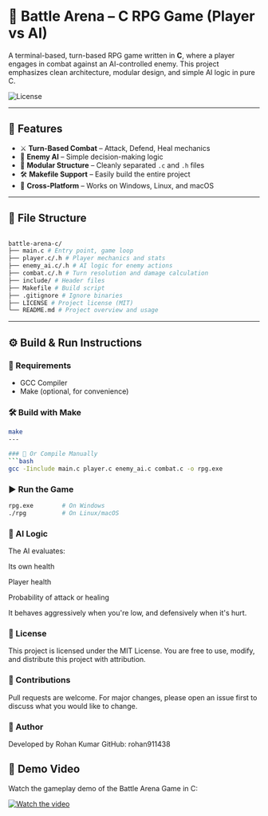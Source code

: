 # 🧠 Battle Arena – C RPG Game (Player vs AI)

A terminal-based, turn-based RPG game written in **C**, where a player engages in combat against an AI-controlled enemy. This project emphasizes clean architecture, modular design, and simple AI logic in pure C.

![License](https://img.shields.io/badge/License-MIT-blue.svg)

---

## 🚀 Features

- ⚔️ **Turn-Based Combat** – Attack, Defend, Heal mechanics
- 🤖 **Enemy AI** – Simple decision-making logic
- 🧱 **Modular Structure** – Cleanly separated `.c` and `.h` files
- 🛠️ **Makefile Support** – Easily build the entire project
- 🧪 **Cross-Platform** – Works on Windows, Linux, and macOS

---

## 🧱 File Structure
```bash

battle-arena-c/
├── main.c # Entry point, game loop
├── player.c/.h # Player mechanics and stats
├── enemy_ai.c/.h # AI logic for enemy actions
├── combat.c/.h # Turn resolution and damage calculation
├── include/ # Header files
├── Makefile # Build script
├── .gitignore # Ignore binaries
├── LICENSE # Project license (MIT)
└── README.md # Project overview and usage

```

---

## ⚙️ Build & Run Instructions

### 🧰 Requirements
- GCC Compiler
- Make (optional, for convenience)

### 🛠️ Build with Make

```bash
make
---

### 🔧 Or Compile Manually
```bash
gcc -Iinclude main.c player.c enemy_ai.c combat.c -o rpg.exe

```

### ▶️ Run the Game
```bash
rpg.exe        # On Windows
./rpg          # On Linux/macOS

```
### 🧠 AI Logic
The AI evaluates:

Its own health

Player health

Probability of attack or healing

It behaves aggressively when you're low, and defensively when it's hurt.

### 📜 License
This project is licensed under the MIT License.
You are free to use, modify, and distribute this project with attribution.

### 🤝 Contributions
Pull requests are welcome. For major changes, please open an issue first to discuss what you would like to change.

### 🔗 Author
Developed by Rohan Kumar
GitHub: rohan911438


## 🎥 Demo Video

Watch the gameplay demo of the Battle Arena Game in C:

[![Watch the video](https://img.youtube.com/vi/Hw1krkC7aYg/0.jpg)](https://youtu.be/Hw1krkC7aYg)










